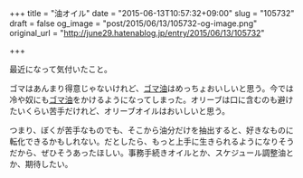 +++
title = "油オイル"
date = "2015-06-13T10:57:32+09:00"
slug = "105732"
draft = false
og_image = "post/2015/06/13/105732-og-image.png"
original_url = "http://june29.hatenablog.jp/entry/2015/06/13/105732"

+++

<p>最近になって気付いたこと。</p>

<p>ゴマはあんまり得意じゃないけれど、<a class="keyword" href="http://d.hatena.ne.jp/keyword/%A5%B4%A5%DE%CC%FD">ゴマ油</a>はめっちょおいしいと思う。今では冷や奴にも<a class="keyword" href="http://d.hatena.ne.jp/keyword/%A5%B4%A5%DE%CC%FD">ゴマ油</a>をかけるようになってしまった。オリーブは口に含むのも避けたいくらい苦手だけれど、オリーブオイルはおいしいと思う。</p>

<p>つまり、ぼくが苦手なものでも、そこから油分だけを抽出すると、好きなものに転化できるかもしれない。だとしたら、もっと上手に生きられるようになりそうだから、ぜひそうあったほしい。事務手続きオイルとか、スケジュール調整油とか、期待したい。</p>
